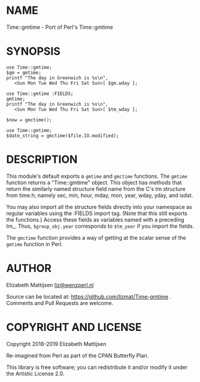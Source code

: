 NAME
====

Time::gmtime - Port of Perl's Time::gmtime

SYNOPSIS
========

    use Time::gmtime;
    $gm = gmtime;
    printf "The day in Greenwich is %s\n", 
       <Sun Mon Tue Wed Thu Fri Sat Sun>[ $gm.wday ];
     
    use Time::gmtime :FIELDS;
    gmtime;
    printf "The day in Greenwich is %s\n", 
       <Sun Mon Tue Wed Thu Fri Sat Sun>[ $tm_wday ];
     
    $now = gmctime();
     
    use Time::gmtime;
    $date_string = gmctime($file.IO.modified);

DESCRIPTION
===========

This module's default exports a `gmtime` and `gmctime` functions. The `gmtime` function returns a "Time::gmtime" object. This object has methods that return the similarly named structure field name from the C's tm structure from time.h; namely sec, min, hour, mday, mon, year, wday, yday, and isdst.

You may also import all the structure fields directly into your namespace as regular variables using the :FIELDS import tag. (Note that this still exports the functions.) Access these fields as variables named with a preceding tm_. Thus, `$group_obj.year` corresponds to `$tm_year` if you import the fields.

The `gmctime` function provides a way of getting at the scalar sense of the `gmtime` function in Perl.

AUTHOR
======

Elizabeth Mattijsen <liz@wenzperl.nl>

Source can be located at: https://github.com/lizmat/Time-gmtime . Comments and Pull Requests are welcome.

COPYRIGHT AND LICENSE
=====================

Copyright 2018-2019 Elizabeth Mattijsen

Re-imagined from Perl as part of the CPAN Butterfly Plan.

This library is free software; you can redistribute it and/or modify it under the Artistic License 2.0.

